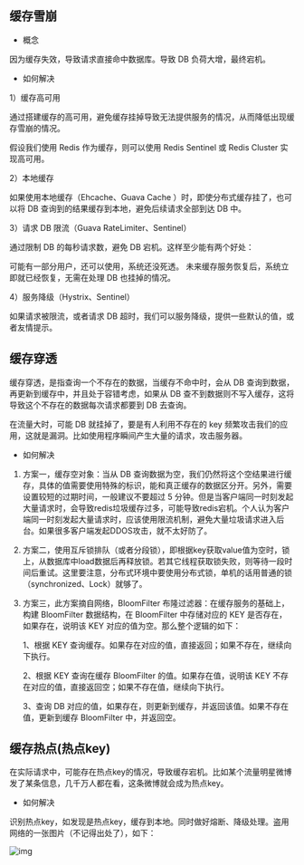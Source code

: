 ## 缓存雪崩

- 概念

因为缓存失效，导致请求直接命中数据库。导致 DB 负荷大增，最终宕机。

- 如何解决

1）缓存高可用

通过搭建缓存的高可用，避免缓存挂掉导致无法提供服务的情况，从而降低出现缓存雪崩的情况。

假设我们使用 Redis 作为缓存，则可以使用 Redis Sentinel 或 Redis Cluster 实现高可用。

2）本地缓存

如果使用本地缓存（Ehcache、Guava Cache ）时，即使分布式缓存挂了，也可以将 DB 查询到的结果缓存到本地，避免后续请求全部到达 DB 中。

3）请求 DB 限流（Guava RateLimiter、Sentinel）

通过限制 DB 的每秒请求数，避免 DB 宕机。这样至少能有两个好处：

可能有一部分用户，还可以使用，系统还没死透。
未来缓存服务恢复后，系统立即就已经恢复，无需在处理 DB 也挂掉的情况。

4）服务降级（Hystrix、Sentinel）

如果请求被限流，或者请求 DB 超时，我们可以服务降级，提供一些默认的值，或者友情提示。

## 缓存穿透

缓存穿透，是指查询一个不存在的数据，当缓存不命中时，会从 DB 查询到数据，再更新到缓存中，并且处于容错考虑，如果从 DB 查不到数据则不写入缓存，这将导致这个不存在的数据每次请求都要到 DB 去查询。

在流量大时，可能 DB 就挂掉了，要是有人利用不存在的 key 频繁攻击我们的应用，这就是漏洞。比如使用程序瞬间产生大量的请求，攻击服务器。

- 如何解决

1. 方案一，缓存空对象：当从 DB 查询数据为空，我们仍然将这个空结果进行缓存，具体的值需要使用特殊的标识，能和真正缓存的数据区分开。另外，需要设置较短的过期时间，一般建议不要超过 5 分钟。但是当客户端同一时刻发起大量请求时，会导致redis垃圾缓存过多，可能导致redis宕机。个人认为客户端同一时刻发起大量请求时，应该使用限流机制，避免大量垃圾请求进入后台。如果很多客户端发起DDOS攻击，就不太好防了。

2. 方案二，使用互斥锁排队（或者分段锁），即根据key获取value值为空时，锁上，从数据库中load数据后再释放锁。若其它线程获取锁失败，则等待一段时间后重试。这里要注意，分布式环境中要使用分布式锁，单机的话用普通的锁（synchronized、Lock）就够了。

3. 方案三，此方案摘自网络，BloomFilter 布隆过滤器：在缓存服务的基础上，构建 BloomFilter 数据结构，在 BloomFilter 中存储对应的 KEY 是否存在，如果存在，说明该 KEY 对应的值为空。那么整个逻辑的如下：

   1、根据 KEY 查询缓存。如果存在对应的值，直接返回；如果不存在，继续向下执行。

   2、根据 KEY 查询在缓存 BloomFilter 的值。如果存在值，说明该 KEY 不存在对应的值，直接返回空；如果不存在值，继续向下执行。

   3、查询 DB 对应的值，如果存在，则更新到缓存，并返回该值。如果不存在值，更新到缓存 BloomFilter 中，并返回空。

## 缓存热点(热点key)

在实际请求中，可能存在热点key的情况，导致缓存宕机。比如某个流量明星微博发了某条信息，几千万人都在看，这条微博就会成为热点key。

- 如何解决

识别热点key，如发现是热点key，缓存到本地。同时做好熔断、降级处理。盗用网络的一张图片（不记得出处了），如下：

![img](https://cdn.jsdelivr.net/gh/e9ab98e991ab/architecture@assets/assets/605943-20190612165027143-1415457749.jpg)